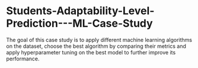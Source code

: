 # Students-Adaptability-Level-Prediction---ML-Case-Study
The goal of this case study is to apply different machine learning algorithms on the dataset, choose the best algorithm by comparing their metrics and apply hyperparameter tuning on the best model to further improve its performance.
